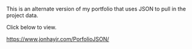 This is an alternate version of my portfolio that uses JSON to pull in the project data.

Click below to view.

https://www.jonhayjr.com/PorfolioJSON/